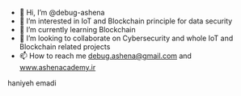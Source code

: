 - 👋 Hi, I’m @debug-ashena
- 👀 I’m interested in IoT and Blockchain principle for data security
- 🌱 I’m currently learning Blockchain
- 💞️ I’m looking to collaborate on Cybersecurity and whole IoT and Blockchain related projects
- 📫 How to reach me debug.ashena@gmail.com and www.ashenacademy.ir

<!---
debug-ashena/debug-ashena is a ✨ special ✨ repository because its `README.md` (this file) appears on your GitHub profile.
You can click the Preview link to take a look at your changes.
--->
haniyeh emadi
